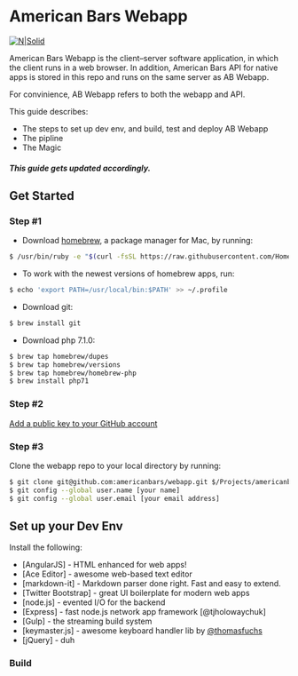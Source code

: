# American Bars Webapp

[![N|Solid](https://americanbars.com/default/images/americanbars.png)](https://nodesource.com/products/nsolid)

American Bars Webapp is the client–server software application, in which the client runs in a web browser. In addition, American Bars API for native apps is stored in this repo and runs on the same server as AB Webapp. 

For convinience, AB Webapp refers to both the webapp and API.

This guide describes:

  - The steps to set up dev env, and build, test and deploy AB Webapp
  - The pipline
  - The Magic
 
##### This guide gets updated accordingly.

## Get Started

### Step #1
* Download [homebrew][homebrew], a package manager for Mac, by running:
```sh
$ /usr/bin/ruby -e "$(curl -fsSL https://raw.githubusercontent.com/Homebrew/install/master/install)"
```
* To work with the newest versions of homebrew apps, run:
```sh
$ echo 'export PATH=/usr/local/bin:$PATH' >> ~/.profile
```

* Download git:
```sh
$ brew install git
```

* Download php 7.1.0:
```sh
$ brew tap homebrew/dupes
$ brew tap homebrew/versions
$ brew tap homebrew/homebrew-php
$ brew install php71
```

### Step #2
[Add a public key to your GitHub account][sshkey]

### Step #3
Clone the webapp repo to your local directory by running:
```sh
$ git clone git@github.com:americanbars/webapp.git $/Projects/americanbars/apps/webapp/
$ git config --global user.name [your name]
$ git config --global user.email [your email address]
```

## Set up your Dev Env

Install the following:

* [AngularJS] - HTML enhanced for web apps!
* [Ace Editor] - awesome web-based text editor
* [markdown-it] - Markdown parser done right. Fast and easy to extend.
* [Twitter Bootstrap] - great UI boilerplate for modern web apps
* [node.js] - evented I/O for the backend
* [Express] - fast node.js network app framework [@tjholowaychuk]
* [Gulp] - the streaming build system
* [keymaster.js] - awesome keyboard handler lib by [@thomasfuchs]
* [jQuery] - duh

### Build

[//]: # (These are reference links used in the body of this note and get stripped out when the markdown processor does its job. There is no need to format nicely because it shouldn't be seen. Thanks SO - http://stackoverflow.com/questions/4823468/store-comments-in-markdown-syntax)



   [@thomasfuchs]: <http://twitter.com/thomasfuchs>
   [sshkey]: <http://daringfireball.net/projects/markdown/>
   [homebrew]: <http://brew.sh>
